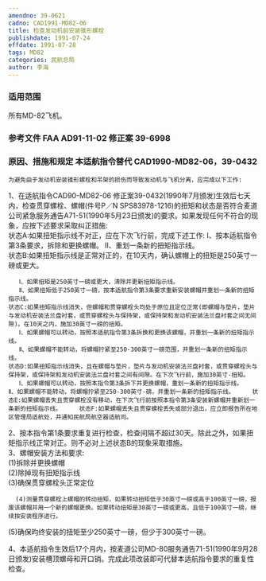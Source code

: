 ```yaml
---
amendno: 39-0621  
cadno: CAD1991-MD82-06  
title: 检查发动机前安装锥形螺栓  
publishdate: 1991-07-24  
effdate: 1991-07-28  
tags: MD82  
categories: 民航总局  
author: 李海  
---
```

  
### 适用范围  
所有MD-82飞机。  
  
<!--more-->  
### 参考文件    FAA AD91-11-02 修正案 39-6998  
  
### 原因、措施和规定 本适航指令替代 CAD1990-MD82-06，39-0432  
    为避免由于发动机安装锥形螺栓和吊架的损伤而导致发动机与飞机分离，应完成以下工作:  
1、在适航指令CAD90-MD82-06 修正案39-0432(1990年7月颁发)生效后七天内，检查贯穿螺栓、螺帽(件号P／N SPS83978-1216)的扭矩和状态是否符合麦道公司紧急服务通告A71-51(1990年5月23日颁发)的要求。如果发现任何不符合的现象，应按下述要求采取纠正措施:  
    状态A:如果扭矩指示线不对正，应在下次飞行前，完成下述工作: Ⅰ、按本适航指令第3条要求，拆除和更换螺帽。 Ⅱ、重划一条新的扭矩指示线。  
    状态B:如果扭矩指示线是正常对正的，在10天内，确认螺帽上的扭矩是250英寸一磅或更大。  
  
       Ⅰ、如果扭矩是250英寸一磅或更大，清除并更新扭矩指示线。  
       Ⅱ、如果扭矩低于250英寸一磅，按本适航指令第3条要求重新安装螺帽并重划一条新的扭矩指示线。  
    状态C:如果扭矩指示线消失，但螺帽和贯穿螺栓头均处于原位且定位正常(即螺帽与垫片，垫片与发动机安装法兰盘衬套，或贯穿螺栓头与保持架，或保持架和发动机安装法兰盘衬套之间无间隙)。在10天之内，施加30英寸一磅的扭矩。  
       Ⅰ、如果螺帽可以转动，按照本适航指令第3条拆换和更换该螺帽，并重划一条新的扭矩指示线。  
       Ⅱ、如果螺帽不能转动，将螺帽拧紧至250-300英寸一磅范围，并重划一条新的扭矩指示线。  
    状态D:如果扭矩指示线消失，且在螺帽与垫片，垫片与发动机安装法兰盘衬套，或贯穿螺栓头与保持架，或保持架和发动机安装法兰盘衬套之间有间隙。在下次飞行前，施加30英寸-扭矩。  
       Ⅰ、如果螺帽可以转动，按照本指令第3条拆下并更换螺帽，重划一条新的扭矩指示线。        Ⅱ、如果螺帽不能转动，将螺帽拧紧至250-300英寸-磅，并重划一条新的扭矩指示线。     状态E:如果螺帽丢失且贯穿螺栓没有移动，在下次飞行前按照本指令第3条安装新螺帽并重新划一条新的扭矩指示线。     状态F:如果螺帽丢失且贯穿螺栓丢失或部分退出，应立即报告所在地区管理局适航处，并通知民航局航空器适航司。  
2、按本指令第1条要求重复进行检查，检查间隔不超过30天。除此之外，如果扭矩指示线正常对正。则不必对上述状态B的现象采取措施。  
3、螺帽安装方法和要求:  
(1)拆除并更换螺帽  
(2)除掉现有扭矩指示线  
(3)确保贯穿螺栓头正常定位  
  
      (4)测量贯穿螺栓上螺帽的转动扭矩，如果转动扭矩低于30英寸一磅或高于100英寸一磅，报废该螺帽并用一个新的螺帽更换。如果转动扭矩是30英寸一磅或更高，且低于100英寸一磅，继续按安装程序进行。  
(5)确保昀终安装的扭矩至少250英寸一磅，但少于300英寸一磅。  
  
  
4、本适航指令生效后17个月内，按麦道公司MD-80服务通告71-51(1990年9月28日颁发)安装槽顶螺母和开口销。完成此项改装即可代替本适航指令要求的重复性检查。  
